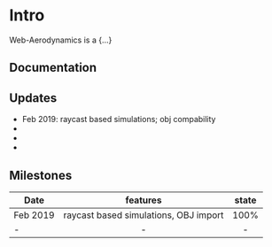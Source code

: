 # Intro
Web-Aerodynamics is a {...}

## Documentation

## Updates
- Feb 2019: raycast based simulations; obj compability
-  
-
-

## Milestones

| Date       |      features                |  state |
|------------|:----------------------------:|:-----:|
| Feb 2019   | raycast based simulations, OBJ import                  |  100% |
| -          | -                |  -    |


